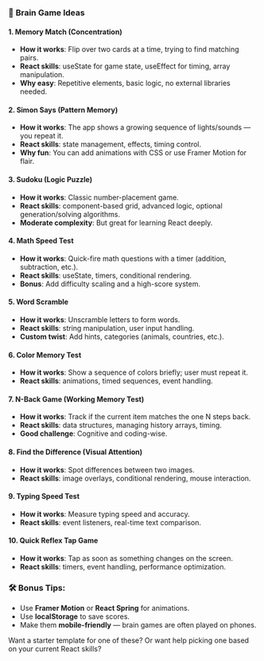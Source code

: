 ### 🧠 **Brain Game Ideas**

#### 1. **Memory Match (Concentration)**

- **How it works**: Flip over two cards at a time, trying to find matching pairs.
- **React skills**: useState for game state, useEffect for timing, array manipulation.
- **Why easy**: Repetitive elements, basic logic, no external libraries needed.

#### 2. **Simon Says (Pattern Memory)**

- **How it works**: The app shows a growing sequence of lights/sounds — you repeat it.
- **React skills**: state management, effects, timing control.
- **Why fun**: You can add animations with CSS or use Framer Motion for flair.

#### 3. **Sudoku (Logic Puzzle)**

- **How it works**: Classic number-placement game.
- **React skills**: component-based grid, advanced logic, optional generation/solving algorithms.
- **Moderate complexity**: But great for learning React deeply.

#### 4. **Math Speed Test**

- **How it works**: Quick-fire math questions with a timer (addition, subtraction, etc.).
- **React skills**: useState, timers, conditional rendering.
- **Bonus**: Add difficulty scaling and a high-score system.

#### 5. **Word Scramble**

- **How it works**: Unscramble letters to form words.
- **React skills**: string manipulation, user input handling.
- **Custom twist**: Add hints, categories (animals, countries, etc.).

#### 6. **Color Memory Test**

- **How it works**: Show a sequence of colors briefly; user must repeat it.
- **React skills**: animations, timed sequences, event handling.

#### 7. **N-Back Game (Working Memory Test)**

- **How it works**: Track if the current item matches the one N steps back.
- **React skills**: data structures, managing history arrays, timing.
- **Good challenge**: Cognitive and coding-wise.

#### 8. **Find the Difference (Visual Attention)**

- **How it works**: Spot differences between two images.
- **React skills**: image overlays, conditional rendering, mouse interaction.

#### 9. **Typing Speed Test**

- **How it works**: Measure typing speed and accuracy.
- **React skills**: event listeners, real-time text comparison.

#### 10. **Quick Reflex Tap Game**

- **How it works**: Tap as soon as something changes on the screen.
- **React skills**: timers, event handling, performance optimization.

### 🛠 Bonus Tips:

- Use **Framer Motion** or **React Spring** for animations.
- Use **localStorage** to save scores.
- Make them **mobile-friendly** — brain games are often played on phones.

Want a starter template for one of these? Or want help picking one based on your current React skills?
